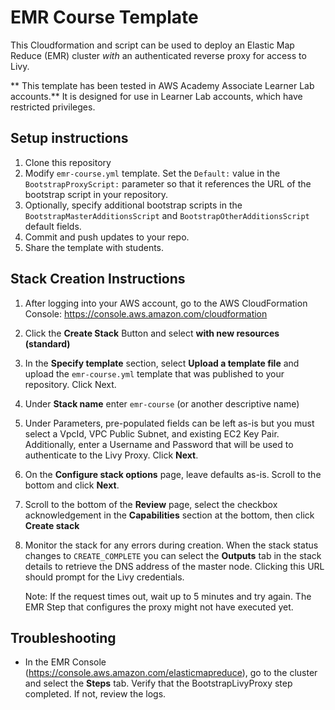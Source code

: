 # EMR Course Template

This Cloudformation and script can be used to deploy an Elastic Map Reduce (EMR) cluster *with* an authenticated reverse proxy for access to Livy. 

** This template has been tested in AWS Academy Associate Learner Lab accounts.** It is designed for use in Learner Lab accounts, which have restricted privileges.

## Setup instructions
1. Clone this repository
2. Modify `emr-course.yml` template. Set the `Default:` value in the `BootstrapProxyScript:` parameter so that it references the URL of the bootstrap script in your repository.
3. Optionally, specify additional bootstrap scripts in the `BootstrapMasterAdditionsScript` and `BootstrapOtherAdditionsScript` default fields.
4. Commit and push updates to your repo.
5. Share the template with students.

## Stack Creation Instructions
1. After logging into your AWS account, go to the AWS CloudFormation Console: https://console.aws.amazon.com/cloudformation
2. Click the **Create Stack** Button and select **with new resources (standard)**
3. In the **Specify template** section, select **Upload a template file** and upload the `emr-course.yml` template that was published to your repository. Click Next.
4. Under **Stack name** enter `emr-course` (or another descriptive name)
5. Under Parameters, pre-populated fields can be left as-is but you must select a VpcId, VPC Public Subnet, and existing EC2 Key Pair. Additionally, enter a Username and Password that will be used to authenticate to the Livy Proxy. Click **Next**.
6. On the **Configure stack options** page, leave defaults as-is. Scroll to the bottom and click **Next**.
7. Scroll to the bottom of the **Review** page, select the checkbox acknowledgement in the **Capabilities** section at the bottom, then click **Create stack**
8. Monitor the stack for any errors during creation. When the stack status changes to `CREATE_COMPLETE` you can select the **Outputs** tab in the stack details to retrieve the DNS address of the master node. Clicking this URL should prompt for the Livy credentials. 
    
    Note: If the request times out, wait up to 5 minutes and try again. The EMR Step that configures the proxy might not have executed yet.

## Troubleshooting
- In the EMR Console (https://console.aws.amazon.com/elasticmapreduce), go to the cluster and select the **Steps** tab. Verify that the BootstrapLivyProxy step completed. If not, review the logs.
